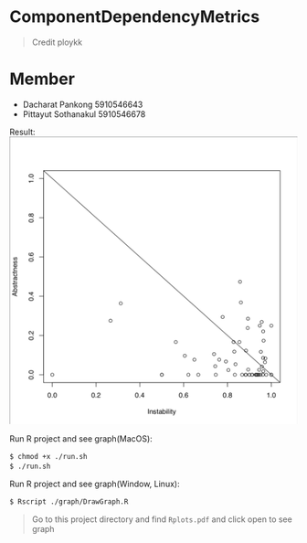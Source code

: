 # ComponentDependencyMetrics
> Credit ploykk

# Member
- Dacharat Pankong 5910546643
- Pittayut Sothanakul 5910546678

Result:
![alt text](https://github.com/dacharat/ComponentDependencyMetrics/blob/master/graph/Screen%20Shot%202561-11-12%20at%2016.40.10.png)


Run R project and see graph(MacOS):
```sh
$ chmod +x ./run.sh
$ ./run.sh
```

Run R project and see graph(Window, Linux):
```sh
$ Rscript ./graph/DrawGraph.R
```
> Go to this project directory and find `Rplots.pdf` and click open to see graph